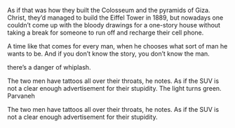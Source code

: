 As if that was how they built the Colosseum and the pyramids of Giza. Christ, they’d managed to build the Eiffel Tower in 1889, but nowadays one couldn’t come up with the bloody drawings for a one-story house without taking a break for someone to run off and recharge their cell phone.


A time like that comes for every man, when he chooses what sort of man he wants to be. And if you don’t know the story, you don’t know the man.


there’s a danger of whiplash.


The two men have tattoos all over their throats, he notes. As if the SUV is not a clear enough advertisement for their stupidity. The light turns green. Parvaneh


The two men have tattoos all over their throats, he notes. As if the SUV is not a clear enough advertisement for their stupidity.


